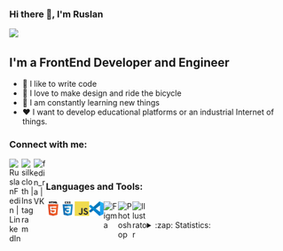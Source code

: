 ### Hi there 👋, I'm Ruslan

![](https://komarev.com/ghpvc/?username=RuslanFedin)

## I'm a FrontEnd Developer and Engineer
- 💪 I like to write code
- 🎉 I love to make design and ride the bicycle
- 🥅 I am constantly learning new things
- ❤️ I want to develop educational platforms or an industrial Internet of things.

### Connect with me:

[<img align="left" alt="RuslanFedin | LinkedIn" width="22px" src="https://cdn.jsdelivr.net/npm/simple-icons@v3/icons/linkedin.svg" />][linkedin]
[<img align="left" alt="silkcloth | Instagram" width="22px" src="https://cdn.jsdelivr.net/npm/simple-icons@v3/icons/instagram.svg" />][instagram]
[<img align="left" alt="fedin_ra | VK" width="22px" src="https://cdn.jsdelivr.net/npm/simple-icons@v3/icons/vk.svg" />][vk]

<br />

### Languages and Tools:

<img align="left" alt="HTML5" width="26px" src="https://raw.githubusercontent.com/github/explore/80688e429a7d4ef2fca1e82350fe8e3517d3494d/topics/html/html.png" />
<img align="left" alt="CSS3" width="26px" src="https://raw.githubusercontent.com/github/explore/80688e429a7d4ef2fca1e82350fe8e3517d3494d/topics/css/css.png" />
<img align="left" alt="JavaScript" width="26px" src="https://raw.githubusercontent.com/github/explore/80688e429a7d4ef2fca1e82350fe8e3517d3494d/topics/javascript/javascript.png" />
<img align="left" alt="Visual Studio Code" width="26px" src="https://raw.githubusercontent.com/github/explore/80688e429a7d4ef2fca1e82350fe8e3517d3494d/topics/visual-studio-code/visual-studio-code.png" />
<img align="left" alt="Figma" width="26px" src="https://cdn-icons-png.flaticon.com/512/5968/5968705.png" />
<img align="left" alt="Photoshop" width="26px" src="https://pngicon.ru/file/uploads/photoshop.png"/>
<img align="left" alt="Illustrator" width="26px" src="https://pngicon.ru/file/uploads/illustrator.png" />

<br />
<br />



<details>
  <summary>:zap: Statistics:</summary>
   <img align="left" alt="codeSTACKr's GitHub Stats" src="https://github-readme-stats.vercel.app/api/top-langs/?username=VladKalachev&langs_count=8&layout=compact" />
   <img align="left" alt="codeSTACKr's GitHub Stats" src="https://github-readme-stats.vercel.app/api?username=VladKalachev&show_icons=true" />
</details>


[linkedin]: https://www.linkedin.com/in/ruslan-fedin-19aa5a105
[instagram]: https://www.instagram.com/silkcloth
[vk]: https://vk.com/fedin_ra
